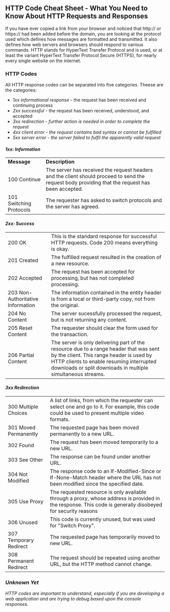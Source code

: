 ## HTTP Code Cheat Sheet - What You Need to Know About HTTP Requests and Responses
If you have ever copied a link from your browser and noticed that http:// or https:// had been added before the domain, you are looking at the protocol used which defines how messages are formatted and transmitted. It also defines how web servers and browsers should respond to various commands. HTTP stands for HyperText Transfer Protocol and is used, or at least the variant HyperText Transfer Protocol Secure (HTTPS), for nearly every single website on the internet.

### HTTP Codes
All HTTP response codes can be separated into five categories. Theese are the categories:
<ul>
  <li><i>1xx informational response</i> - the request has been received and continuing process</li>
  <li><i>2xx successful</i> - the request has been received, understood, and accepted</li>
  <li><i>3xx redirection<i> - further action is needed in order to complete the request</li>
  <li><i>4xx client error<i> - the request contains bad syntax or cannot be fulfilled</li>
  <li><i>5xx server error<i> - the server failed to fulfil the apparently valid request</li>
</ul>  
    
<h4> 1xx: Information</h4>
<table>
   <tr>
     <td><b>Message</b></td>
     <td><b>Description</b></td>  
  </tr>
  <tr>
    <td>100 Continue</td>
    <td>The server has received the request headers and the client should proceed to send the request body providing that the request has been accepted.</td>
  </tr>
  <tr>
    <td>101 Switching Protocols</td>
    <td>The requester has asked to switch protocols and the server has agreed.</td>
  </tr>
</table>

<h4> 2xx: Success </h4>
<table>
  <tr>
    <td>200 OK</td>
    <td>This is the standard response for successful HTTP requests. Code 200 means everything is okay.</td>
  </tr>
  <tr>
    <td>201 Created</td>
    <td>The fulfilled request resulted in the creation of a new resource.</td>
  </tr>
  <tr>
    <td>202 Accepted</td>
    <td>The request has been accepted for processing, but has not completed processing.</td>
  </tr>
  <tr>
    <td>203 Non-Authoritative Information</td>
    <td>The information contained in the entity header is from a local or third-party copy, not from the original.</td>
  </tr>
  <tr>
    <td>204 No Content</td>
    <td>The server sucessfully processed the request, but is not returning any content.</td>
  </tr>
  <tr>
    <td>205 Reset Content</td>
    <td>The requester should clear the form used for the transaction.</td>
  </tr>
  <tr>
    <td>206 Partial Content</td>
    <td>The server is only delivering part of the resource due to a range header that was sent by the client. This range header is used by HTTP clients to enable resuming interrupted downloads or split downloads in multiple simultaneous streams.</td>
  </tr>
</table>
  
<h4>3xx Redirection</h4>
<table>
  <tr>
    <td>300 Multiple Choices</td>
    <td>A list of links, from which the requester can select one and go to it. For example, this code could be used to present multiple video formats.</td>
  </tr>
  <tr>
    <td>301 Moved Permanently</td>
    <td>The requested page has been moved permanently to a new URL.</td>
  </tr>
  <tr>
    <td>302 Found</td>
    <td>The request has been moved temporarily to a new URL.</td>
  </tr>
  <tr>
    <td>303 See Other</td>
    <td>The response can be found under another URL.</td>
  </tr>
  <tr>
    <td>304 Not Modified</td>
    <td>The response code to an If-Modified-Since or If-None-Match header where the URL has not been modified since the specified date.</td>
  </tr>
  <tr>
    <td>305 Use Proxy</td>
    <td>The requested resource is only available through a proxy, whose address is provided in the response. This code is generally disobeyed for security reasons</td>
  </tr>
  <tr>
    <td>306 Unused</td>
    <td>This code is currently unused, but was used for "Switch Proxy".</td>
  </tr>
  <tr>
    <td>307 Temporary Redirect</td>
    <td>The requested page has temporarily moved to new URL.</td>
  </tr>
  <tr>
    <td>308 Permanent Redirect</td>
    <td>The request should be repeated using another URL, but the HTTP method cannot change.</td>
  </tr>
</table>  
  
### Unknown Yet

HTTP codes are important to understand, especially if you are developing a web application and are trying to debug based upon the console responses.
